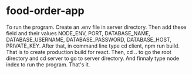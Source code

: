 # food-order-app
To run the program. Create an .env file in server directory. Then add these field and their values NODE_ENV, PORT, DATABASE_NAME, DATABASE_USERNAME, DATABASE_PASSWORD, DATABASE_HOST, PRIVATE_KEY. After that, in command line type cd client, npm run build. That is to create production build for react. Then, cd .. to go the root directory and cd server to go to server directory. And finnaly type node index to run the program. That's it.
